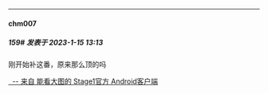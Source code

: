 

*****

####  chm007  
##### 159#       发表于 2023-1-15 13:13

刚开始补这番，原来那么顶的吗

[  -- 来自 能看大图的 Stage1官方 Android客户端](https://www.coolapk.com/apk/140634)

